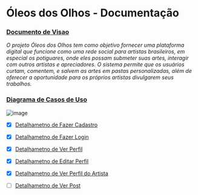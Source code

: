 #  Óleos dos Olhos - Documentação

### [Documento de Visao](Documento_de_visao.md)
*O projeto Óleos dos Olhos tem como objetivo fornecer uma plataforma digital que funcione como uma rede social para artistas brasileiros, em especial os potiguares, onde eles possam submeter suas artes, interagir com outros artistas e apreciadores. O sistema permite que os usuários curtam, comentem, e salvem as artes em pastas personalizadas, além de oferecer a oportunidade para os próprios artistas divulgarem seus trabalhos.*

### [Diagrama de Casos de Uso](DiagramaCDU.asta) 
![image](https://github.com/user-attachments/assets/aa0121ef-29da-49c0-8bfe-b9124d7b8a33)

- [x] [Detalhametno de Fazer Cadastro](Detalhamento_cdu_CriarPerfil.md)
- [x] [Detalhametno de Fazer Login](Detalhamento_cdu_Entrar.md)
- [x] [Detalhametno de Ver Perfil](Detalhamento_cdu_VerMeuPerfil.md)
- [x] [Detalhametno de Editar Perfil](Detalhamento_cdu_EditarPerfil.md)
- [x] [Detalhametno de Ver Perfil do Artista](Detalhamento_cdu_VerPerfil.md) 
- [ ] [Detalhametno de Ver Post](Detalhamento_cdu_VerPost.md)

